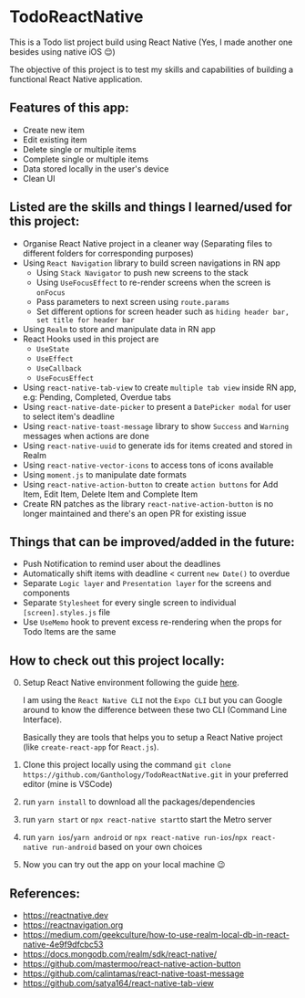 # TodoReactNative
This is a Todo list project build using React Native (Yes, I made another one besides using native iOS 😌)

The objective of this project is to test my skills and capabilities of building a functional React Native application.

Features of this app:
-
- Create new item
- Edit existing item
- Delete single or multiple items
- Complete single or multiple items
- Data stored locally in the user's device
- Clean UI

Listed are the skills and things I learned/used for this project:
- 
- Organise React Native project in a cleaner way (Separating files to different folders for corresponding purposes)
- Using ```React Navigation``` library to build screen navigations in RN app
  - Using ```Stack Navigator``` to push new screens to the stack
  - Using ```UseFocusEffect``` to re-render screens when the screen is ```onFocus```
  - Pass parameters to next screen using ```route.params```
  - Set different options for screen header such as ```hiding header bar, set title for header bar```
- Using ```Realm``` to store and manipulate data in RN app
- React Hooks used in this project are
  - ```UseState```
  - ```UseEffect```
  - ```UseCallback```
  - ```UseFocusEffect```
- Using ```react-native-tab-view``` to create ```multiple tab view``` inside RN app, e.g: Pending, Completed, Overdue tabs
- Using ```react-native-date-picker``` to present a ```DatePicker modal``` for user to select item's deadline
- Using ```react-native-toast-message``` library to show ```Success``` and ```Warning``` messages when actions are done
- Using ```react-native-uuid``` to generate ids for items created and stored in Realm
- Using ```react-native-vector-icons``` to access tons of icons available
- Using ```moment.js``` to manipulate date formats
- Using ```react-native-action-button``` to create ```action buttons``` for Add Item, Edit Item, Delete Item and Complete Item
- Create RN patches as the library ```react-native-action-button``` is no longer maintained and there's an open PR for existing issue

Things that can be improved/added in the future:
- 
- Push Notification to remind user about the deadlines
- Automatically shift items with deadline < current ```new Date()``` to overdue
- Separate ```Logic layer``` and ```Presentation layer``` for the screens and components
- Separate ```Stylesheet``` for every single screen to individual ```[screen].styles.js``` file
- Use ```UseMemo``` hook to prevent excess re-rendering when the props for Todo Items are the same

How to check out this project locally:
- 
0. Setup React Native environment following the guide [here](https://reactnative.dev/docs/environment-setup).

   I am using the ```React Native CLI``` not the ```Expo CLI``` but you can Google around to know the difference between these two CLI (Command Line Interface). 
   
   Basically they are tools that helps you to setup a React Native project (like ```create-react-app``` for ```React.js```).
1. Clone this project locally using the command ```git clone https://github.com/Ganthology/TodoReactNative.git``` in your preferred editor (mine is VSCode)
2. run ```yarn install``` to download all the packages/dependencies
3. run ```yarn start``` or ```npx react-native start```to start the Metro server
4. run ```yarn ios```/```yarn android``` or ```npx react-native run-ios```/```npx react-native run-android``` based on your own choices
5. Now you can try out the app on your local machine 😉

References:
- 
- https://reactnative.dev
- https://reactnavigation.org
- https://medium.com/geekculture/how-to-use-realm-local-db-in-react-native-4e9f9dfcbc53
- https://docs.mongodb.com/realm/sdk/react-native/
- https://github.com/mastermoo/react-native-action-button
- https://github.com/calintamas/react-native-toast-message
- https://github.com/satya164/react-native-tab-view
